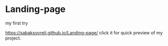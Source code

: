 # Landing-page
my first try

https://sabaksovreli.github.io/Landing-page/  click it for quick preview of my project.
